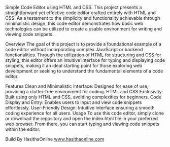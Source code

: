 Simple Code Editor using HTML and CSS.
This project presents a straightforward yet effective code editor crafted entirely with HTML and CSS. As a testament to the simplicity and functionality achievable through minimalistic design, this code editor demonstrates how basic web technologies can be utilized to create a usable environment for writing and viewing code snippets.

Overview
The goal of this project is to provide a foundational example of a code editor without incorporating complex JavaScript or backend functionalities. Through the utilization of HTML for structuring and CSS for styling, this editor offers an intuitive interface for typing and displaying code snippets, making it an ideal starting point for those exploring web development or seeking to understand the fundamental elements of a code editor.

Features
Clean and Minimalistic Interface: Designed for ease of use, providing a clutter-free environment for coding.
HTML and CSS Exclusivity: Built using only HTML and CSS, avoiding complexities for beginners.
Code Display and Entry: Enables users to input and view code snippets effortlessly.
User-Friendly Design: Intuitive interface ensuring a smooth coding experience for all users.
Usage
To use this code editor, simply clone or download the repository and open the index.html file in your preferred web browser. From there, you can start typing and viewing code snippets within the editor.

Build By HasithaOnline
www.hasithaonline.com
